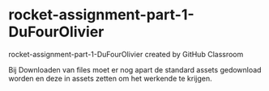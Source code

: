 # rocket-assignment-part-1-DuFourOlivier
rocket-assignment-part-1-DuFourOlivier created by GitHub Classroom

Bij Downloaden van files moet er nog apart de standard assets gedownload worden en deze in assets zetten om het werkende te krijgen.
